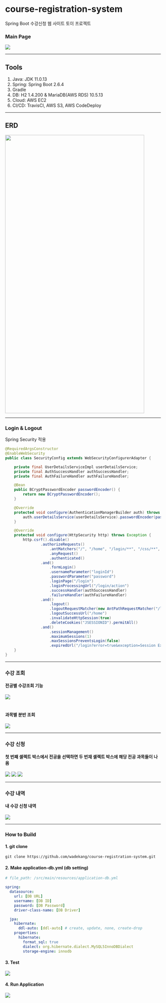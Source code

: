 # course-registration-system
Spring Boot 수강신청 웹 사이트 토이 프로젝트

### Main Page
<img src="https://user-images.githubusercontent.com/49421226/160076539-2fbc7bf1-324a-4341-9a2a-6587d3e69227.png">

---
## Tools
1. Java: JDK 11.0.13
2. Spring: Spring Boot 2.6.4
3. Gradle
4. DB: H2 1.4.200 & MariaDB(AWS RDS) 10.5.13
5. Cloud: AWS EC2
6. CI/CD: TravisCI, AWS S3, AWS CodeDeploy

---
## ERD
<img src="https://user-images.githubusercontent.com/49421226/157011402-7a7a8b26-0304-4894-b6ff-17f23f828601.png" width="450" height="900">

--- 
### Login & Logout

Spring Security 적용
```java
@RequiredArgsConstructor
@EnableWebSecurity
public class SecurityConfig extends WebSecurityConfigurerAdapter {

    private final UserDetailsServiceImpl userDetailsService;
    private final AuthSuccessHandler authSuccessHandler;
    private final AuthFailureHandler authFailureHandler;

    @Bean
    public BCryptPasswordEncoder passwordEncoder() {
        return new BCryptPasswordEncoder();
    }

    @Override
    protected void configure(AuthenticationManagerBuilder auth) throws Exception {
        auth.userDetailsService(userDetailsService).passwordEncoder(passwordEncoder());
    }

    @Override
    protected void configure(HttpSecurity http) throws Exception {
        http.csrf().disable()
                .authorizeRequests()
                    .antMatchers("/", "/home", "/login/**", "/css/**", "/signup/**").permitAll()
                    .anyRequest()
                    .authenticated()
                .and()
                    .formLogin()
                    .usernameParameter("loginId")
                    .passwordParameter("password")
                    .loginPage("/login")
                    .loginProcessingUrl("/login/action")
                    .successHandler(authSuccessHandler)
                    .failureHandler(authFailureHandler)
                .and()
                    .logout()
                    .logoutRequestMatcher(new AntPathRequestMatcher("/logout"))
                    .logoutSuccessUrl("/home")
                    .invalidateHttpSession(true)
                    .deleteCookies("JSESSIONID").permitAll()
                .and()
                    .sessionManagement()
                    .maximumSessions(1)
                    .maxSessionsPreventsLogin(false)
                    .expiredUrl("/login?error=true&exception=Session Expired!");
    }
}
```
---
### 수강 조회

#### 전공별 수강조회 기능
<img src="https://user-images.githubusercontent.com/49421226/160076998-cbc3b303-387f-4262-a8c6-5061de982af0.png">

#
#### 과목별 분반 조회
<img src="https://user-images.githubusercontent.com/49421226/160077193-1589805d-711a-4a3f-a828-115da61c07e8.png">

---
### 수강 신청

#### 첫 번째 셀렉트 박스에서 전공을 선택하면 두 번재 셀렉트 박스에 해당 전공 과목들이 나옴
<img src="https://user-images.githubusercontent.com/49421226/160077603-69bc1321-59b5-458c-a5fe-2967de40f9b4.png">
<img src="https://user-images.githubusercontent.com/49421226/160077852-c07afd49-6e3f-41bb-9cbc-5172dd51b124.png">
<img src="https://user-images.githubusercontent.com/49421226/160077882-49387f55-5c8a-4506-b125-71268fd1ec9f.png">

---
### 수강 내역

#### 내 수강 신청 내역
<img src="https://user-images.githubusercontent.com/49421226/160078294-14f55840-aa18-4c99-ada7-10931299c7f8.png">

---
### How to Build

#### 1. git clone
```shell
git clone https://github.com/wadekang/course-registration-system.git
```

#### 2. Make application-db.yml (db setting)
```yaml
# file_path: /src/main/resources/application-db.yml

spring:
  datasource:
    url: [DB URL]
    username: [DB ID]
    password: [DB Password]
    driver-class-name: [DB Driver]

  jpa:
    hibernate:
      ddl-auto: [ddl-auto] # create, update, none, create-drop
    properties:
      hibernate:
        format_sql: true
        dialect: org.hibernate.dialect.MySQL5InnoDBDialect
        storage-engine: innodb
```

#### 3. Test
<img src="https://user-images.githubusercontent.com/49421226/160832960-3fcf043a-d38a-4e86-902e-eea8e1e2be10.png">

#### 4. Run Application
<img src="https://user-images.githubusercontent.com/49421226/160833658-37159d1f-346b-4684-a72c-0828dfe32320.png">
